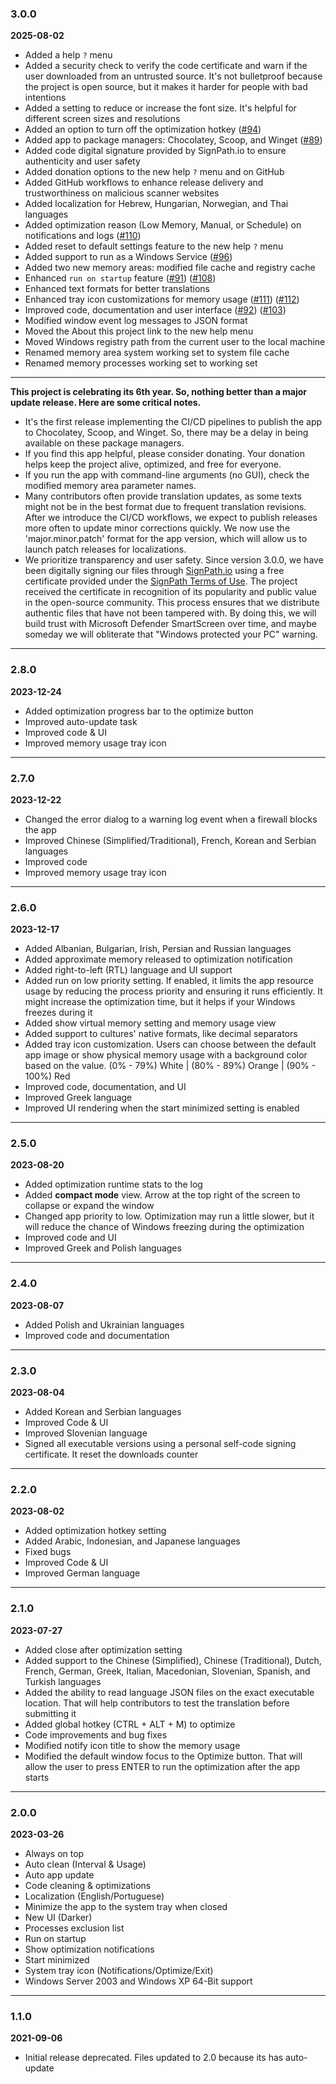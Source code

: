 ### 3.0.0

**2025-08-02**
- Added a help `?` menu
- Added a security check to verify the code certificate and warn if the user downloaded from an untrusted source. It's not bulletproof because the project is open source, but it makes it harder for people with bad intentions
- Added a setting to reduce or increase the font size. It's helpful for different screen sizes and resolutions
- Added an option to turn off the optimization hotkey ([#94](https://github.com/IgorMundstein/WinMemoryCleaner/issues/94))
- Added app to package managers: Chocolatey, Scoop, and Winget ([#89](https://github.com/IgorMundstein/WinMemoryCleaner/issues/89))
- Added code digital signature provided by SignPath.io to ensure authenticity and user safety
- Added donation options to the new help `?` menu and on GitHub
- Added GitHub workflows to enhance release delivery and trustworthiness on malicious scanner websites
- Added localization for Hebrew, Hungarian, Norwegian, and Thai languages
- Added optimization reason (Low Memory, Manual, or Schedule) on notifications and logs ([#110](https://github.com/IgorMundstein/WinMemoryCleaner/issues/110))
- Added reset to default settings feature to the new help `?` menu
- Added support to run as a Windows Service ([#96](https://github.com/IgorMundstein/WinMemoryCleaner/issues/96))
- Added two new memory areas: modified file cache and registry cache
- Enhanced `run on startup` feature ([#91](https://github.com/IgorMundstein/WinMemoryCleaner/issues/91)) ([#108](https://github.com/IgorMundstein/WinMemoryCleaner/issues/108))
- Enhanced text formats for better translations
- Enhanced tray icon customizations for memory usage ([#111](https://github.com/IgorMundstein/WinMemoryCleaner/issues/111)) ([#112](https://github.com/IgorMundstein/WinMemoryCleaner/issues/112))
- Improved code, documentation and user interface ([#92](https://github.com/IgorMundstein/WinMemoryCleaner/issues/92)) ([#103](https://github.com/IgorMundstein/WinMemoryCleaner/issues/103))
- Modified window event log messages to JSON format
- Moved the About this project link to the new help menu
- Moved Windows registry path from the current user to the local machine
- Renamed memory area system working set to system file cache
- Renamed memory processes working set to working set

---
**This project is celebrating its 6th year. So, nothing better than a major update release. Here are some critical notes.**

- It's the first release implementing the CI/CD pipelines to publish the app to Chocolatey, Scoop, and Winget. So, there may be a delay in being available on these package managers.
- If you find this app helpful, please consider donating. Your donation helps keep the project alive, optimized, and free for everyone.
- If you run the app with command-line arguments (no GUI), check the modified memory area parameter names.
- Many contributors often provide translation updates, as some texts might not be in the best format due to frequent translation revisions. After we introduce the CI/CD workflows, we expect to publish releases more often to update minor corrections quickly. We now use the 'major.minor.patch' format for the app version, which will allow us to launch patch releases for localizations.
- We prioritize transparency and user safety. Since version 3.0.0, we have been digitally signing our files through [SignPath.io](https://about.signpath.io/product/open-source) using a free certificate provided under the [SignPath Terms of Use](https://signpath.org/terms). The project received the certificate in recognition of its popularity and public value in the open-source community. This process ensures that we distribute authentic files that have not been tampered with. By doing this, we will build trust with Microsoft Defender SmartScreen over time, and maybe someday we will obliterate that "Windows protected your PC" warning.


---

### 2.8.0

**2023-12-24**
- Added optimization progress bar to the optimize button
- Improved auto-update task
- Improved code & UI
- Improved memory usage tray icon


---

### 2.7.0

**2023-12-22**
- Changed the error dialog to a warning log event when a firewall blocks the app
- Improved Chinese (Simplified/Traditional), French, Korean and Serbian languages
- Improved code
- Improved memory usage tray icon


---

### 2.6.0

**2023-12-17**
- Added Albanian, Bulgarian, Irish, Persian and Russian languages
- Added approximate memory released to optimization notification
- Added right-to-left (RTL) language and UI support
- Added run on low priority setting. If enabled, it limits the app resource usage by reducing the process priority and ensuring it runs efficiently. It might increase the optimization time, but it helps if your Windows freezes during it
- Added show virtual memory setting and memory usage view
- Added support to cultures' native formats, like decimal separators
- Added tray icon customization. Users can choose between the default app image or show physical memory usage with a background color based on the value. (0% - 79%) White | (80% - 89%) Orange | (90% - 100%) Red
- Improved code, documentation, and UI
- Improved Greek language
- Improved UI rendering when the start minimized setting is enabled


---

### 2.5.0

**2023-08-20**
- Added optimization runtime stats to the log
- Added **compact mode** view. Arrow at the top right of the screen to collapse or expand the window
- Changed app priority to low. Optimization may run a little slower, but it will reduce the chance of Windows freezing during the optimization
- Improved code and UI
- Improved Greek and Polish languages


---

### 2.4.0

**2023-08-07**
- Added Polish and Ukrainian languages
- Improved code and documentation


---

### 2.3.0

**2023-08-04**
- Added Korean and Serbian languages
- Improved Code & UI
- Improved Slovenian language
- Signed all executable versions using a personal self-code signing certificate. It reset the downloads counter


---

### 2.2.0

**2023-08-02**
- Added optimization hotkey setting
- Added Arabic, Indonesian, and Japanese languages
- Fixed bugs
- Improved Code & UI
- Improved German language


---

### 2.1.0

**2023-07-27**
- Added close after optimization setting
- Added support to the Chinese (Simplified), Chinese (Traditional), Dutch, French, German, Greek, Italian, Macedonian, Slovenian, Spanish, and Turkish languages
- Added the ability to read language JSON files on the exact executable location. That will help contributors to test the translation before submitting it
- Added global hotkey (CTRL + ALT + M) to optimize
- Code improvements and bug fixes
- Modified notify icon title to show the memory usage
- Modified the default window focus to the Optimize button. That will allow the user to press ENTER to run the optimization after the app starts


---

### 2.0.0

**2023-03-26**
-  Always on top
-  Auto clean (Interval & Usage)
-  Auto app update
-  Code cleaning & optimizations
-  Localization (English/Portuguese)
-  Minimize the app to the system tray when closed
-  New UI (Darker)
-  Processes exclusion list
-  Run on startup
-  Show optimization notifications
-  Start minimized
-  System tray icon (Notifications/Optimize/Exit)
-  Windows Server 2003 and Windows XP 64-Bit support


---

### 1.1.0

**2021-09-06**
* Initial release deprecated. Files updated to 2.0 because its has auto-update
